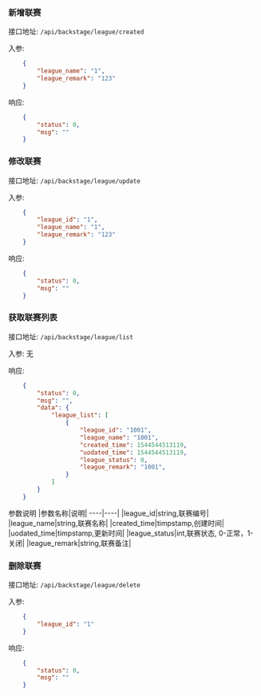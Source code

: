 ### 新增联赛

接口地址: ``/api/backstage/league/created``

入参: 
```json
    {
        "league_name": "1",
        "league_remark": "123"
    }
```

响应: 
```json
    {
        "status": 0,
        "msg": ""
    }
```

### 修改联赛

接口地址: ``/api/backstage/league/update``

入参: 
```json
    {
        "league_id": "1",
        "league_name": "1",
        "league_remark": "123"
    }
```

响应: 
```json
    {
        "status": 0,
        "msg": ""
    }
```

### 获取联赛列表

接口地址: ``/api/backstage/league/list``

入参: 
无


响应: 
```json
    {
        "status": 0,
        "msg": "",
        "data": {
            "league_list": [
                {
                    "league_id": "1001",
                    "league_name": "1001",
                    "created_time": 1544544513119,
                    "uodated_time": 1544544513119,
                    "league_status": 0,
                    "league_remark": "1001",
                }
            ]
        }
    }
```
参数说明
|参数名称|说明|
----|----|
|league_id|string,联赛编号|
|league_name|string,联赛名称|
|created_time|timpstamp,创建时间|
|uodated_time|timpstamp,更新时间|
|league_status|int,联赛状态, 0-正常，1-关闭|
|league_remark|string,联赛备注|


### 删除联赛

接口地址: ``/api/backstage/league/delete``

入参: 
```json
    {
        "league_id": "1"
    }
```

响应: 
```json
    {
        "status": 0,
        "msg": ""
    }
```